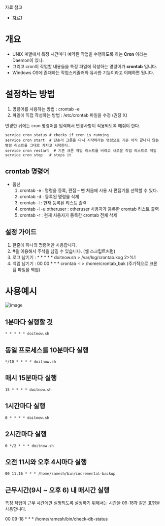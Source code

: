 자료 참고
- [자료1](https://happist.com/553442/%EC%84%9C%EB%B2%84%EC%97%90%EC%84%9C-%EC%9E%90%EB%8F%99-%EC%8B%A4%ED%96%89%EC%9D%84-%EA%B0%80%EB%8A%A5%EC%BC%80-%ED%95%B4%EC%A3%BC%EB%8A%94-crontab%ED%81%AC%EB%A1%A0%ED%83%AD-%EC%84%A4%EC%A0%95)


# 개요
- UNIX 계열에서 특정 시간마다 예약된 작업을 수행하도록 하는 **Cron** 이라는 Daemon이 있다.
- 그리고 cron이 작업할 내용들을 특정 파일에 작성하는 명령어가 **crontab** 입니다.
- Windows OS에 존재하는 작업스케줄러와 유사한 기능이라고 이해하면 됩니다. 


# 설정하는 방법
1) 명령어를 사용하는 방법 : crontab -e
2) 파일에 직접 작성하는 방법 : /etc/crontab 파일을 수정 (권장 X) 

변경한 뒤에는 cron 명령어를 입력해서 변경사항이 적용되도록 해줘야 한다. 
```
service cron status # checks if cron is running
service cron start  # 단순리 크론을 다시 시작하라는 명령으로 기존 아직 끝나지 않는 명령 리스트를 그대로 가지고 시작한다.  
service cron restart  # 기존 크론 작업 리스트를 버리고 새로운 작업 리스트로 작업
service cron stop   # stops it
```

## crontab 명령어
- 옵션
  1) crontab -e : 명령을 등록, 편집 – 맨 처음에 사용 시 편집기를 선택할 수 있다.
  2) crontab -d : 등록된 명령을 삭제
  3) crontab -l : 현재 등록된 리스트 출력
  4) crontab -l -u otheruser : otheruser 사용자가 등록한 crontab 리스트 출력
  5) crontab -r : 현재 사용자가 등록한 crontab 전체 삭제


## 설정 가이드
1) 한줄에 하나의 명령어만 사용합니다. 
2) #을 이용해서 주석을 남길 수 있습니다. (쉘 스크립트처럼)
3) 로그 남기기 : * * * * * doitnow.sh > /var/log/crontab.kog 2>%1
4) 백업 남기기 : 00 00 * * * crontab -l > /home/crontab_bak (주기적으로 크론템 파일을 백업)


# 사용예시
![image](https://user-images.githubusercontent.com/24216471/137835528-21ab0ba0-1eeb-4e87-8e88-36394c6f1fba.png)

## 1분마다 실행할 것
```
* * * * * doitnow.sh
```

## 동일 프로세스를 10분마다 실행
```
*/10 * * * * doitnow.sh
```
## 매시 15분마다 실행
```
15 * * * * doitnow.sh
```
## 1시간마다 실행
```
0 * * * * doitnow.sh
```
## 2시간마다 실행
```
0 */2 * * * doitnow.sh
```
## 오전 11시와 오후 4시마다 실행
```
00 11,16 * * * /home/ramesh/bin/incremental-backup
```
## 근무시간(9시 ~ 오후 6) 내 매시간 실행
특정 작업이 근무 시간에만 실행되도록 설정하기 위해서는 시간을 09-18과 같은 표현을 사용합니다.

00 09-18 * * * /home/ramesh/bin/check-db-status
